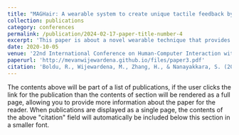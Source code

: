 ```yaml
---
title: "MAGHair: A wearable system to create unique tactile feedback by stimulating only the body hair"
collection: publications
category: conferences
permalink: /publication/2024-02-17-paper-title-number-4
excerpt: 'This paper is about a novel wearable technique that provides subtle haptic sensation by stimulating the body hair without touching the skin.'
date: 2020-10-05
venue: '22nd International Conference on Human-Computer Interaction with Mobile Devices and Services'
paperurl: 'http://mevanwijewardena.github.io/files/paper3.pdf'
citation: 'Boldu, R., Wijewardena, M., Zhang, H., & Nanayakkara, S. (2020, October). MAGHair: A wearable system to create unique tactile feedback by stimulating only the body hair. In 22nd International Conference on Human-Computer Interaction with Mobile Devices and Services (pp. 1-10).'
---
```


The contents above will be part of a list of publications, if the user clicks the link for the publication than the contents of section will be rendered as a full page, allowing you to provide more information about the paper for the reader. When publications are displayed as a single page, the contents of the above "citation" field will automatically be included below this section in a smaller font.

